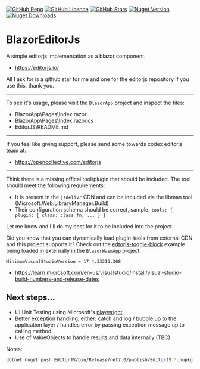 
[![GitHub Repo](https://img.shields.io/badge/GitHub-Repo-green?logo=github&style=flat-square)](https://github.com/kibblewhite/BlazorEditorJs)
[![GitHub Licence](https://img.shields.io/github/license/kibblewhite/BlazorEditorJs?logo=github&style=flat-square)](https://github.com/kibblewhite/BlazorEditorJs/blob/master/LICENSE)
[![GitHub Stars](https://img.shields.io/github/stars/kibblewhite/BlazorEditorJs?style=flat-square&logo=github)](https://github.com/kibblewhite/BlazorEditorJs/stargazers)
[![Nuget Version](https://img.shields.io/nuget/v/EditorJs?label=nuget%20version&logo=nuget&style=flat-square)](https://www.nuget.org/packages/EditorJs/)
[![Nuget Downloads](https://img.shields.io/nuget/dt/EditorJs?label=nuget%20downloads&logo=nuget&style=flat-square)](https://www.nuget.org/packages/EditorJs/)

# BlazorEditorJs

A simple editorjs implementation as a blazor component.
- https://editorjs.io/

All I ask for is a github star for me and one for the editorjs repository if you use this, thank you.

---

To see it's usage, please visit the `BlazorApp` project and inspect the files:
- BlazorApp\Pages\Index.razor
- BlazorApp\Pages\Index.razor.cs
- EditorJS\README.md

---

If you feel like giving support, please send some towards codex editorjs team at:
- https://opencollective.com/editorjs

---

Think there is a missing offical tool/plugin that should be included. The tool should meet the following requirements:
- It is present in the `jsdelivr` CDN and can be included via the libman tool (Microsoft.Web.LibraryManager.Build)
- Their configuration schema should be correct, sample. `tools: { plugin: { class: class_fn, ... } }`

Let me know and I'll do my best for it to be included into the project.

Did you know that you can dynamically load plugin-tools from external CDN and this project supports it? Check out the [edtorjs-toggle-block](https://github.com/kommitters/editorjs-toggle-block) example being loaded in externally in the `BlazorWasmApp` project.

`MinimumVisualStudioVersion = 17.4.33213.308`
- https://learn.microsoft.com/en-us/visualstudio/install/visual-studio-build-numbers-and-release-dates

## Next steps...

- UI Unit Testing using Microsoft's [playwright](https://playwright.dev/)
- Better exception handling, either: catch and log / bubble up to the application layer / handles error by passing exception message up to calling method
- Use of ValueObjects to handle results and data internally (TBC)

Notes:

```bash
dotnet nuget push EditorJS/bin/Release/net7.0/publish/EditorJS.*.nupkg -k <api-key /> -s https://api.nuget.org/v3/index.json
```
